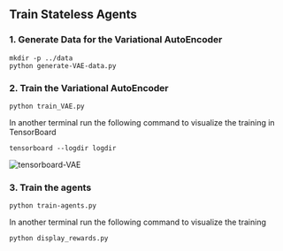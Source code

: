 ## Train Stateless Agents

### 1. Generate Data for the Variational AutoEncoder
```
mkdir -p ../data
python generate-VAE-data.py
```

### 2. Train the Variational AutoEncoder
```
python train_VAE.py
```

In another terminal run the following command to visualize the training in TensorBoard
```
tensorboard --logdir logdir
```

![tensorboard-VAE](https://github.com/dariocazzani/World-Models-TensorFlow/blob/master/images/tensorboard-VAE.png)

### 3. Train the agents
```
python train-agents.py
```

In another terminal run the following command to visualize the training
```
python display_rewards.py
```
